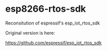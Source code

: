 # esp8266-rtos-sdk

Reconsitution of espressif‘s esp_iot_rtos_sdk

Original version is here:

https://github.com/espressif/esp_iot_rtos_sdk
